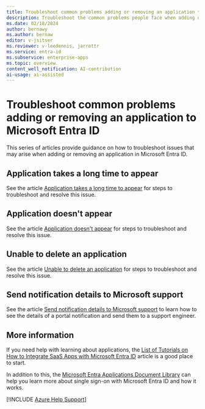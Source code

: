 ```yaml
---
title: Troubleshoot common problems adding or removing an application to Microsoft Entra ID
description: Troubleshoot the common problems people face when adding or removing an app in Microsoft Entra ID.
ms.date: 02/18/2024
author: bernawy
ms.author: bernaw
editor: v-jsitser
ms.reviewer: v-leedennis, jarrettr
ms.service: entra-id
ms.subservice: enterprise-apps
ms.topic: overview
content_well_notification: AI-contribution
ai-usage: ai-assisted
---
```

# Troubleshoot common problems adding or removing an application to Microsoft Entra ID

This series of articles provide guidance on how to troubleshoot issues that may arise when adding or removing an application in Microsoft Entra ID.

## Application takes a long time to appear

See the article [Application takes a long time to appear](app-takes-long-time-appear.md) for steps to troubleshoot and resolve this issue.

## Application doesn't appear

See the article [Application doesn't appear](app-doesnt-appear.md) for steps to troubleshoot and resolve this issue.

## Unable to delete an application

See the article [Unable to delete an application](unable-delete-app.md) for steps to troubleshoot and resolve this issue.

## Send notification details to Microsoft support

See the article [Send notification details to Microsoft support](send-notification-details.md) to learn how to see the details of a portal notification and send them to a support engineer.

## More information

If you need help with learning about applications, the [List of Tutorials on How to Integrate SaaS Apps with Microsoft Entra ID](/azure/active-directory/saas-apps/tutorial-list) article is a good place to start.

In addition to this, the [Microsoft Entra Applications Document Library](/azure/active-directory/manage-apps/what-is-application-management) can help you learn more about single sign-on with Microsoft Entra ID and how it works.

[!INCLUDE [Azure Help Support](../../../includes/azure-help-support.md)]
